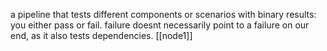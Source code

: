 a pipeline that tests different components or scenarios with binary results: you either pass or fail. failure doesnt necessarily point to a failure on our end, as it also tests dependencies.
[[node1]]
